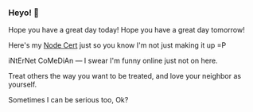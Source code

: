 ### Heyo! 👋

Hope you have a great day today!
Hope you have a great day tomorrow!

Here's my [Node Cert](https://www.credly.com/badges/dc107cd5-6665-4e41-9cf0-406a25a9813c?source=linked_in_profile) just so you know I'm not just making it up =P

iNtErNet CoMeDiAn — I swear I'm funny online just not on here.

Treat others the way you want to be treated, and love your neighbor as yourself.

Sometimes I can be serious too, Ok?
